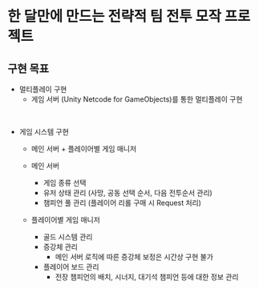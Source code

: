 # 한 달만에 만드는 전략적 팀 전투 모작 프로젝트

## 구현 목표
- 멀티플레이 구현
  - 게임 서버 (Unity Netcode for GameObjects)를 통한 멀티플레이 구현
<br>

- 게임 시스템 구현
  - 메인 서버 + 플레이어별 게임 매니저
  - 메인 서버
    - 게임 종류 선택
    - 유저 상태 관리 (사망, 공동 선택 순서, 다음 전투순서 관리)
    - 챔피언 풀 관리 (플레이어 리롤 구매 시 Request 처리)
   
  - 플레이어별 게임 매니저
    - 골드 시스템 관리
    - 증강체 관리
      - 메인 서버 로직에 따른 증강체 보정은 시간상 구현 불가
    - 플레이어 보드 관리
      - 전장 챔피언의 배치, 시너지, 대기석 챔피언 등에 대한 정보 관리 
   
  
